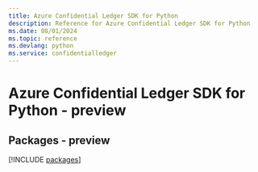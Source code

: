 ```yaml
---
title: Azure Confidential Ledger SDK for Python
description: Reference for Azure Confidential Ledger SDK for Python
ms.date: 08/01/2024
ms.topic: reference
ms.devlang: python
ms.service: confidentialledger
---
```

# Azure Confidential Ledger SDK for Python - preview
## Packages - preview
[!INCLUDE [packages](confidential-ledger-index.md)]
